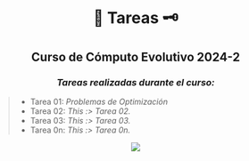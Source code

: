 <div align="center">

#  📜 Tareas 🗝️

##   Curso de Cómputo Evolutivo 2024-2
 
###  <em> Tareas realizadas durante el curso: </em>
</div>

> -  Tarea 01: <em> Problemas de Optimización </em>
> -  Tarea 02: <em> This :> Tarea 02. </em>
> -  Tarea 03: <em> This :> Tarea 03. </em>
> -  Tarea 0n: <em> This :> Tarea 0n. </em>



<div align="center">

[![](https://media.giphy.com/media/v1.Y2lkPTc5MGI3NjExMmdpZmgxbHk2aHVkN2J2ZGQ4emI1Y3U4dmlwZm54ZTRvbnh5NjMxZCZlcD12MV9pbnRlcm5hbF9naWZfYnlfaWQmY3Q9Zw/ZujhQwFq8YiWc/giphy.gif)](https://www.youtube.com/watch?v=JQR-JBkw8NA)

</div>


